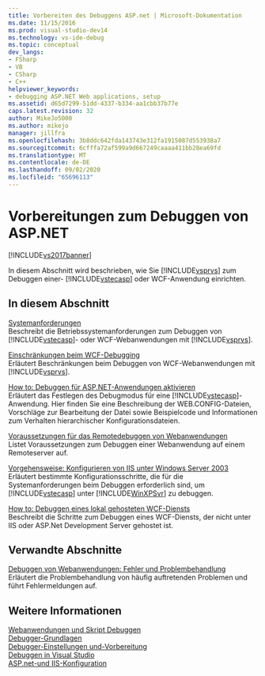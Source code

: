 ```yaml
---
title: Vorbereiten des Debuggens ASP.net | Microsoft-Dokumentation
ms.date: 11/15/2016
ms.prod: visual-studio-dev14
ms.technology: vs-ide-debug
ms.topic: conceptual
dev_langs:
- FSharp
- VB
- CSharp
- C++
helpviewer_keywords:
- debugging ASP.NET Web applications, setup
ms.assetid: d65d7299-51dd-4337-b334-aa1cbb37b77e
caps.latest.revision: 32
author: MikeJo5000
ms.author: mikejo
manager: jillfra
ms.openlocfilehash: 3b8ddc642fda143743e312fa1915087d553938a7
ms.sourcegitcommit: 6cfffa72af599a9d667249caaaa411bb28ea69fd
ms.translationtype: MT
ms.contentlocale: de-DE
ms.lasthandoff: 09/02/2020
ms.locfileid: "65696113"
---
```

# <a name="preparing-to-debug-aspnet"></a>Vorbereitungen zum Debuggen von ASP.NET
[!INCLUDE[vs2017banner](../includes/vs2017banner.md)]

In diesem Abschnitt wird beschrieben, wie Sie [!INCLUDE[vsprvs](../includes/vsprvs-md.md)] zum Debuggen einer- [!INCLUDE[vstecasp](../includes/vstecasp-md.md)] oder WCF-Anwendung einrichten.  
  
## <a name="in-this-section"></a>In diesem Abschnitt  
 [Systemanforderungen](../debugger/aspnet-debugging-system-requirements.md)  
 Beschreibt die Betriebssystemanforderungen zum Debuggen von [!INCLUDE[vstecasp](../includes/vstecasp-md.md)]- oder WCF-Webanwendungen mit [!INCLUDE[vsprvs](../includes/vsprvs-md.md)].  
  
 [Einschränkungen beim WCF-Debugging](../debugger/limitations-on-wcf-debugging.md)  
 Erläutert Beschränkungen beim Debuggen von WCF-Webanwendungen mit [!INCLUDE[vsprvs](../includes/vsprvs-md.md)].  
  
 [How to: Debuggen für ASP.NET-Anwendungen aktivieren](../debugger/how-to-enable-debugging-for-aspnet-applications.md)  
 Erläutert das Festlegen des Debugmodus für eine [!INCLUDE[vstecasp](../includes/vstecasp-md.md)]-Anwendung. Hier finden Sie eine Beschreibung der WEB.CONFIG-Dateien, Vorschläge zur Bearbeitung der Datei sowie Beispielcode und Informationen zum Verhalten hierarchischer Konfigurationsdateien.  
  
 [Voraussetzungen für das Remotedebuggen von Webanwendungen](../debugger/prerequistes-for-remote-debugging-web-applications.md)  
 Listet Voraussetzungen zum Debuggen einer Webanwendung auf einem Remoteserver auf.  
  
 [Vorgehensweise: Konfigurieren von IIS unter Windows Server 2003](https://msdn.microsoft.com/23d557c5-ffcb-4fb2-be7c-5901d5f72ea1)  
 Erläutert bestimmte Konfigurationsschritte, die für die Systemanforderungen beim Debuggen erforderlich sind, um [!INCLUDE[vstecasp](../includes/vstecasp-md.md)] unter [!INCLUDE[WinXPSvr](../includes/winxpsvr-md.md)] zu debuggen.  
  
 [How to: Debuggen eines lokal gehosteten WCF-Diensts](../debugger/how-to-debug-a-self-hosted-wcf-service.md)  
 Beschreibt die Schritte zum Debuggen eines WCF-Diensts, der nicht unter IIS oder ASP.Net Development Server gehostet ist.  
  
## <a name="related-sections"></a>Verwandte Abschnitte  
 [Debuggen von Webanwendungen: Fehler und Problembehandlung](../debugger/debugging-web-applications-errors-and-troubleshooting.md)  
 Erläutert die Problembehandlung von häufig auftretenden Problemen und führt Fehlermeldungen auf.  
  
## <a name="see-also"></a>Weitere Informationen  
 [Webanwendungen und Skript Debuggen](../debugger/debugging-web-applications-and-script.md)   
 [Debugger-Grundlagen](../debugger/debugger-basics.md)   
 [Debugger-Einstellungen und-Vorbereitung](../debugger/debugger-settings-and-preparation.md)   
 [Debuggen in Visual Studio](../debugger/debugging-in-visual-studio.md)   
 [ASP.net-und IIS-Konfiguration](https://msdn.microsoft.com/library/47ebf3b5-98de-4d31-a335-57e2ccd974b8)
